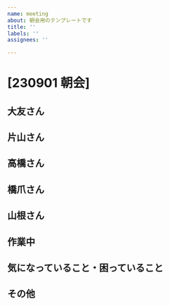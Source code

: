 ```yaml
---
name: meeting
about: 朝会用のテンプレートです
title: ''
labels: ''
assignees: ''

---
```


# [230901 朝会]

## 大友さん

## 片山さん

## 高橋さん

## 橋爪さん

## 山根さん

## 作業中

## 気になっていること・困っていること

## その他
